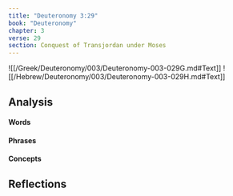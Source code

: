 ```yaml
---
title: "Deuteronomy 3:29"
book: "Deuteronomy"
chapter: 3
verse: 29
section: Conquest of Transjordan under Moses
---
```

![[/Greek/Deuteronomy/003/Deuteronomy-003-029G.md#Text]]
![[/Hebrew/Deuteronomy/003/Deuteronomy-003-029H.md#Text]]

## Analysis

#### Words

#### Phrases

#### Concepts

## Reflections
